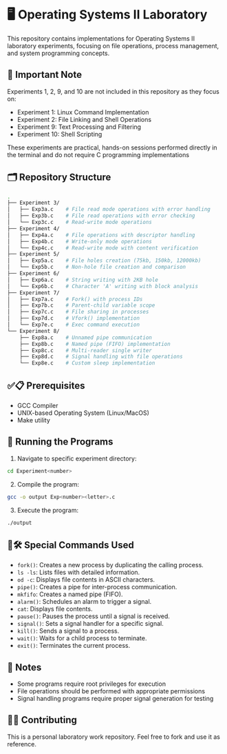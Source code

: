 # 🖥️ Operating Systems II Laboratory

This repository contains implementations for Operating Systems II laboratory experiments, focusing on file operations, process management, and system programming concepts.

## 🛑 Important Note

Experiments 1, 2, 9, and 10 are not included in this repository as they focus on:
- Experiment 1: Linux Command Implementation
- Experiment 2: File Linking and Shell Operations
- Experiment 9: Text Processing and Filtering
- Experiment 10: Shell Scripting

These experiments are practical, hands-on sessions performed directly in the terminal and do not require C programming implementations

## 🗂️ Repository Structure

```bash
.
├── Experiment 3/
│   ├── Exp3a.c    # File read mode operations with error handling
│   ├── Exp3b.c    # File read operations with error checking
│   └── Exp3c.c    # Read-write mode operations
├── Experiment 4/
│   ├── Exp4a.c    # File operations with descriptor handling
│   ├── Exp4b.c    # Write-only mode operations
│   └── Exp4c.c    # Read-write mode with content verification
├── Experiment 5/
│   ├── Exp5a.c    # File holes creation (75kb, 150kb, 12000kb)
│   └── Exp5b.c    # Non-hole file creation and comparison
├── Experiment 6/
│   ├── Exp6a.c    # String writing with 2KB hole
│   └── Exp6b.c    # Character 'A' writing with block analysis
├── Experiment 7/
│   ├── Exp7a.c    # Fork() with process IDs
│   ├── Exp7b.c    # Parent-child variable scope
│   ├── Exp7c.c    # File sharing in processes
│   ├── Exp7d.c    # Vfork() implementation
│   └── Exp7e.c    # Exec command execution
└── Experiment 8/
    ├── Exp8a.c    # Unnamed pipe communication
    ├── Exp8b.c    # Named pipe (FIFO) implementation
    ├── Exp8c.c    # Multi-reader single writer
    ├── Exp8d.c    # Signal handling with file operations
    └── Exp8e.c    # Custom sleep implementation
```

## ✅📋 Prerequisites
- GCC Compiler
- UNIX-based Operating System (Linux/MacOS)
- Make utility

## 🚀 Running the Programs

1. Navigate to specific experiment directory:
```bash
cd Experiment<number>
```
2. Compile the program:
```bash
gcc -o output Exp<number><letter>.c
```
3. Execute the program:
```bash
./output
```
## 🔑🛠️ Special Commands Used
- `fork()`: Creates a new process by duplicating the calling process.
- `ls -ls`: Lists files with detailed information.
- `od -c`: Displays file contents in ASCII characters.
- `pipe()`: Creates a pipe for inter-process communication.
- `mkfifo`: Creates a named pipe (FIFO).
- `alarm()`: Schedules an alarm to trigger a signal.
- `cat`: Displays file contents.
- `pause()`: Pauses the process until a signal is received.
- `signal()`: Sets a signal handler for a specific signal.
- `kill()`: Sends a signal to a process.
- `wait()`: Waits for a child process to terminate.
- `exit()`: Terminates the current process.

## 📝 Notes
- Some programs require root privileges for execution
- File operations should be performed with appropriate permissions
- Signal handling programs require proper signal generation for testing

## 🤝✨ Contributing
This is a personal laboratory work repository. Feel free to fork and use it as reference.

